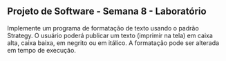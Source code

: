 ## Projeto de Software - Semana 8 - Laboratório

Implemente um programa de formatação de texto usando o padrão Strategy. O usuário poderá publicar um texto (imprimir na tela) em caixa alta, caixa baixa, em negrito ou em itálico. A formatação pode ser alterada em tempo de execução.
